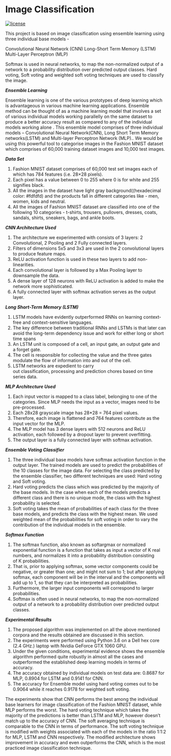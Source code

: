 # Image Classification

[![license](https://img.shields.io/github/license/DAVFoundation/captain-n3m0.svg?style=flat-square)](https://github.com/DAVFoundation/captain-n3m0/blob/master/LICENSE)

This project is based on image classification using ensemble learning using three individual base models - 

Convolutional Neural Network (CNN)
Long-Short Term Memory (LSTM)
Multi-Layer Perceptron (MLP)

Softmax is used in neural networks, to map the non-normalized output of a network to a probability distribution over predicted output classes. Hard voting, Soft voting and weighted soft voting techniques are used to classify the image.


_**Ensemble Learning**_

Ensemble learning is one of the various prototypes of deep learning which is advantageous in various machine learning applications. Ensemble method can be thought of as a machine learning model that involves a set of various individual models working parallelly on the same dataset to produce a better accuracy result as compared to any of the individual models working alone . This ensemble model comprises of three individual models – Convolutional Neural Network(CNN), Long Short Term Memory networks(LSTM) and Multi-layer Perceptron Network (MLP).. We would be using this powerful tool to categorise images in the Fashion MNIST dataset which comprises of 60,000 training dataset images and 10,000 test images.

_**Data Set**_

1. Fashion MNIST dataset comprises of 60,000 test set images each of which has 784 features (i.e. 28×28 pixels).
2. Each pixel has a value between 0 to 255 where 0 is for white and 255 signifies black.
3. All the images in the dataset have light gray background((hexadecimal color: #fdfdfd) and the products fall in different categories like -  men, women, kids and neutral.
4. All the images of Fashion MNIST dataset  are classified into one of the following 10 categories - t-shirts, trousers, pullovers, dresses, coats, sandals, shirts, sneakers,     bags, and ankle boots.

_**CNN Architecture Used**_

1. The architecture we experimented with consists of 3 layers: 2 Convolutional, 2 Pooling and 2 Fully connected layers.
2. Filters of dimensions 5x5 and 3x3 are used in the 2 convolutional layers to produce feature maps.
3. ReLU activation function is used in these two layers to add non-linearities. 
4. Each convolutional layer is followed by a Max Pooling layer to downsample the data.
5. A dense layer of 128 neurons with ReLU activation is added to make the network more sophisticated. 
6. A fully connected layer with softmax activation serves as the output layer.

_**Long Short-Term Memory (LSTM)**_

1. LSTM models have evidently outperformed RNNs on learning context-free and context-sensitive languages.
2. The key difference between traditional RNNs and LSTMs is that later can avoid the long-term dependency issue and work for either long or short time spans
3. An LSTM unit is composed of a cell, an input gate, an output gate and a forget gate.
4. The cell is responsible for collecting the value and the three gates modulate the flow of information into and out of the cell.
5. LSTM networks are expedient to carry out classification, processing and prediction chores based on time series data.

_**MLP Architecture Used**_

1. Each input vector is mapped to a class label, belonging to one of the categories. Since MLP needs the input as a vector, images need to be pre-processed. 
2. Each 28x28 grayscale image has 28*28 = 764 pixel values. 
3. Therefore, each image is flattened and 764 features contribute as the input vector for the MLP. 
4. The MLP model has 3 dense layers with 512 neurons and ReLU activation, each followed by a dropout layer to prevent overfitting. 
5. The output layer is a fully connected layer with softmax activation. 

_**Ensemble Voting Classifier**_

1. The three individual base models have softmax activation function in the output layer. The trained models are used to predict the probabilities of the 10 classes for the image data. For selecting the class predicted by the ensemble classifier, two different techniques are used: Hard voting and Soft voting. 
2. Hard voting predicts the class which was predicted by the majority of the base models. In the case when each of the models predicts a different class and there is no unique mode, the class with the highest probability is selected. 
3. Soft voting takes the mean of probabilities of each class for the three base models, and predicts the class with the highest mean. We used weighted mean of the probabilities for soft voting in order to vary the contribution of the individual models in the ensemble.

_**Softmax Function**_

1. The softmax function, also known as softargmax or normalized exponential function is a function that takes as input a vector of K real numbers, and normalizes it into a probability distribution consisting of K probabilities. 
2. That is, prior to applying softmax, some vector components could be negative, or greater than one; and might not sum to 1; but after applying softmax, each component will be in the interval and the components will add up to 1, so that they can be interpreted as probabilities.
3. Furthermore, the larger input components will correspond to larger probabilities.
4. Softmax is often used in neural networks, to map the non-normalized output of a network to a probability distribution over predicted output classes.

_**Experimental Results**_

1. The proposed algorithm was implemented on all the above mentioned corpora and the results obtained are discussed in this section. 
2. The experiments were performed using Python 3.6 on a Dell hex core (2.4 GHz.) laptop with Nvidia GeForce GTX 1060 GPU. 
3. Under the given conditions, experimental evidence shows the ensemble algorithm performed quite robustly in almost all the cases and outperformed the established deep learning models in terms of accuracy. 
4. The accuracy obtained by individual models on test data are: 0.8687 for MLP, 0.8904 for LSTM and 0.9141 for CNN.
5. The accuracy for Ensemble model using hard voting comes out to be 0.9064 while it reaches 0.9178 for weighted soft voting.

The experiments show that CNN performs the best among the individual base learners for image classification of the Fashion MNIST dataset, while MLP performs the worst. The hard voting technique which takes the majority of the predictions is better than LSTM and MLP, however doesn’t match up to the accuracy of CNN. The soft averaging technique is comparable to the CNN in terms of performance. The soft voting technique is modified with weights associated with each of the models in the ratio 1:1:2 for MLP, LSTM and CNN respectively. The modified architecture shows improvement in accuracy and even outperforms the CNN, which is the most practiced image classification technique. 














